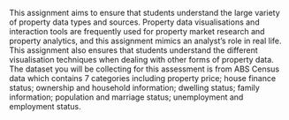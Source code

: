 This assignment aims to ensure that students understand the large variety of property data types and sources. Property data visualisations and interaction tools are frequently used for property market research and property analytics, and this assignment mimics an analyst’s role in real life. This assignment also ensures that students understand the different visualisation techniques when dealing with other forms of property data. The dataset you will be collecting for this assessment is from ABS Census data which contains 7 categories including property price; house finance status; ownership and household information; dwelling status; family information; population and marriage status; unemployment and employment status.
